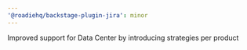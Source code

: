 ```yaml
---
'@roadiehq/backstage-plugin-jira': minor
---
```


Improved support for Data Center by introducing strategies per product
